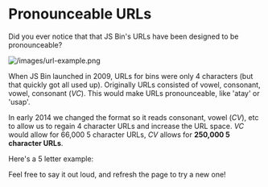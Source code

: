 # Pronounceable URLs

Did you ever notice that that JS Bin's URLs have been designed to be pronounceable?

![/images/url-example.png](/images/url-example.png)

When JS Bin launched in 2009, URLs for bins were only 4 characters (but that
quickly got all used up). Originally URLs consisted of vowel, consonant, vowel,
consonant (*VC*). This would make URLs pronounceable, like 'atay' or 'usap'.

In early 2014 we changed the format so it reads consonant, vowel (*CV*), etc to allow
us to regain 4 character URLs and increase the URL space. *VC* would allow for
66,000 5 character URLs, *CV* allows for **250,000 5 character URLs**.

Here's a 5 letter example:

<script>
function shortcode(length) {
  var vowels = 'aeiou',
      consonants = 'bcdfghjklmnpqrstvwxyz',
      word = '', index = 0, set;

  for (; index < length; index += 1) {
    set = (index % 2 === 0) ? consonants : vowels;
    word += set[Math.floor(Math.random() * set.length)];
  }

  return word;
}

// wrap the numbers in a class to
document.write('<p class="sample"><small>jsbin.com/</small>' + shortcode(5) + '</p>');
</script>

Feel free to say it out loud, and refresh the page to try a new one!